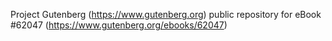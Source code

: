 Project Gutenberg (https://www.gutenberg.org) public repository for eBook #62047 (https://www.gutenberg.org/ebooks/62047)
